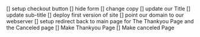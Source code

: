 [] setup checkout button
[] hide form
[] change copy
[] update our Title 
[] update sub-title
[] deploy first version of site
[] point our domain to our webserver
[] setup redirect back to main page for The Thankyou Page and the Canceled page
[] Make Thankyou Page
[] Make canceled Page
